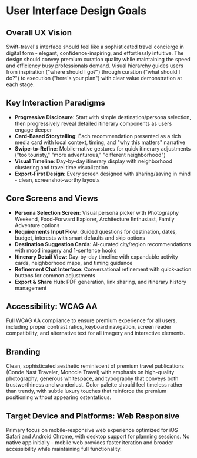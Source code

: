 # User Interface Design Goals

## Overall UX Vision
Swift-travel's interface should feel like a sophisticated travel concierge in digital form - elegant, confidence-inspiring, and effortlessly intuitive. The design should convey premium curation quality while maintaining the speed and efficiency busy professionals demand. Visual hierarchy guides users from inspiration ("where should I go?") through curation ("what should I do?") to execution ("here's your plan") with clear value demonstration at each stage.

## Key Interaction Paradigms
- **Progressive Disclosure**: Start with simple destination/persona selection, then progressively reveal detailed itinerary components as users engage deeper
- **Card-Based Storytelling**: Each recommendation presented as a rich media card with local context, timing, and "why this matters" narrative
- **Swipe-to-Refine**: Mobile-native gestures for quick itinerary adjustments ("too touristy," "more adventurous," "different neighborhood")
- **Visual Timeline**: Day-by-day itinerary display with neighborhood clustering and travel time visualization
- **Export-First Design**: Every screen designed with sharing/saving in mind - clean, screenshot-worthy layouts

## Core Screens and Views
- **Persona Selection Screen**: Visual persona picker with Photography Weekend, Food-Forward Explorer, Architecture Enthusiast, Family Adventure options
- **Requirements Input Flow**: Guided questions for destination, dates, budget, interests with smart defaults and skip options
- **Destination Suggestion Cards**: AI-curated city/region recommendations with mood imagery and 1-sentence hooks
- **Itinerary Detail View**: Day-by-day timeline with expandable activity cards, neighborhood maps, and timing guidance
- **Refinement Chat Interface**: Conversational refinement with quick-action buttons for common adjustments
- **Export & Share Hub**: PDF generation, link sharing, and itinerary history management

## Accessibility: WCAG AA
Full WCAG AA compliance to ensure premium experience for all users, including proper contrast ratios, keyboard navigation, screen reader compatibility, and alternative text for all imagery and interactive elements.

## Branding
Clean, sophisticated aesthetic reminiscent of premium travel publications (Conde Nast Traveler, Monocle Travel) with emphasis on high-quality photography, generous whitespace, and typography that conveys both trustworthiness and wanderlust. Color palette should feel timeless rather than trendy, with subtle luxury touches that reinforce the premium positioning without appearing ostentatious.

## Target Device and Platforms: Web Responsive
Primary focus on mobile-responsive web experience optimized for iOS Safari and Android Chrome, with desktop support for planning sessions. No native app initially - mobile web provides faster iteration and broader accessibility while maintaining full functionality.
